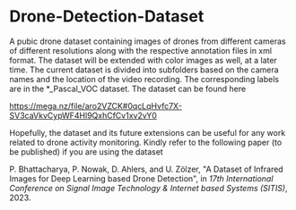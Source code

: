 # Drone-Detection-Dataset
A pubic drone dataset containing images of drones from different cameras of different resolutions along with the respective annotation files in xml format. The dataset will be extended with color images as well, at a later time. The current dataset is divided into subfolders based on the camera names and the location of the video recording. The corresponding labels are in the *_Pascal_VOC dataset. The dataset can be found here

https://mega.nz/file/aro2VZCK#0qcLqHvfc7X-SV3caVkvCypWF4Hl9QxhCfCv1xv2vY0

Hopefully, the dataset and its future extensions can be useful for any work related to drone activity monitoring. Kindly refer to the following paper (to be published) if you are using the dataset

P. Bhattacharya, P. Nowak, D. Ahlers, and U. Zölzer, "A Dataset of Infrared Images for Deep Learning based Drone Detection", in _17th International Conference on Signal Image Technology & Internet based Systems (SITIS)_, 2023.
